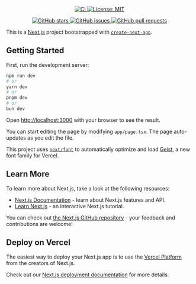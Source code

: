 

<p align="center">
  <a href="https://github.com/acmfeup/CTF-Website/actions/workflows/check.yml">
    <img alt="CI" src="https://github.com/acmfeup/CTF-Website/actions/workflows/check.yml/badge.svg">
  </a>
  <a href="https://github.com/acmfeup/CTF-Website/blob/main/LICENSE">
    <img alt="License: MIT" src="https://img.shields.io/github/license/acmfeup/CTF-Website" />
  </a>
</p>

<p align="center">
  <a href="https://github.com/acmfeup/CTF-Website/stargazers">
    <img alt="GitHub stars" src="https://img.shields.io/github/stars/acmfeup/CTF-Website?style=social" />
  </a>
  <a href="https://github.com/acmfeup/CTF-Website/issues">
    <img alt="GitHub issues" src="https://img.shields.io/github/issues/acmfeup/CTF-Website" />
  </a>
  <a href="https://github.com/acmfeup/CTF-Website/pulls">
    <img alt="GitHub pull requests" src="https://img.shields.io/github/issues-pr/acmfeup/CTF-Website" />
  </a>
</p>


This is a [Next.js](https://nextjs.org) project bootstrapped with [`create-next-app`](https://nextjs.org/docs/app/api-reference/cli/create-next-app).

## Getting Started

First, run the development server:

```bash
npm run dev
# or
yarn dev
# or
pnpm dev
# or
bun dev
```

Open [http://localhost:3000](http://localhost:3000) with your browser to see the result.

You can start editing the page by modifying `app/page.tsx`. The page auto-updates as you edit the file.

This project uses [`next/font`](https://nextjs.org/docs/app/building-your-application/optimizing/fonts) to automatically optimize and load [Geist](https://vercel.com/font), a new font family for Vercel.

## Learn More

To learn more about Next.js, take a look at the following resources:

- [Next.js Documentation](https://nextjs.org/docs) - learn about Next.js features and API.
- [Learn Next.js](https://nextjs.org/learn) - an interactive Next.js tutorial.

You can check out [the Next.js GitHub repository](https://github.com/vercel/next.js) - your feedback and contributions are welcome!

## Deploy on Vercel

The easiest way to deploy your Next.js app is to use the [Vercel Platform](https://vercel.com/new?utm_medium=default-template&filter=next.js&utm_source=create-next-app&utm_campaign=create-next-app-readme) from the creators of Next.js.

Check out our [Next.js deployment documentation](https://nextjs.org/docs/app/building-your-application/deploying) for more details.
